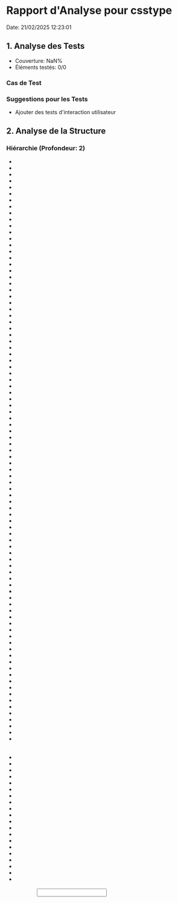 # Rapport d'Analyse pour csstype

Date: 21/02/2025 12:23:01

## 1. Analyse des Tests

- Couverture: NaN%
- Éléments testés: 0/0

### Cas de Test

### Suggestions pour les Tests

- Ajouter des tests d'interaction utilisateur

## 2. Analyse de la Structure

### Hiérarchie (Profondeur: 2)

- <TValue>
- <infer>
- <AValue>
- <TLength>
- <color>
- <baseline>
- <content>
- <overflow>
- <content>
- <baseline>
- <overflow>
- <self>
- <baseline>
- <overflow>
- <self>
- <baseline>
- <content>
- <overflow>
- <content>
- <single>
- <time>
- <TTime>
- <single>
- <time>
- <TTime>
- <single>
- <single>
- <keyframes>
- <single>
- <length>
- <timeline>
- <length>
- <TLength>
- <length>
- <timeline>
- <length>
- <TLength>
- <single>
- <easing>
- <compat>
- <ratio>
- <filter>
- <attachment>
- <blend>
- <box>
- <color>
- <bg>
- <box>
- <length>
- <TLength>
- <length>
- <TLength>
- <repeat>
- <bg>
- <TLength>
- <string>
- <TLength>
- <TLength>
- <TLength>
- <TLength>
- <length>
- <TLength>
- <length>
- <TLength>
- <line>
- <line>
- <TLength>
- <table>
- <length>
- <TLength>
- <length>
- <TLength>
- <length>
- <number>
- <TLength>
- <number>
- <image>
- <length>
- <number>
- <TLength>
- <TLength>
- <TLength>
- <TLength>
- <color>
- <line>
- <line>
- <TLength>
- <color>
- <line>
- <line>
- <TLength>
- <table>
- <length>
- <length>
- <TLength>
- <length>
- <TLength>
- <length>
- <TLength>
- <color>
- <length>
- <TLength>
- <length>
- <TLength>
- <line>
- <line>
- <TLength>
- <length>
- <percentage>
- <TLength>
- <shadow>
- <caption>
- <input>
- <color>
- <clip>
- <basic>
- <geometry>
- <color>
- <custom>
- <integer>
- <length>
- <TLength>
- <color>
- <TLength>
- <length>
- <TLength>
- <length>
- <TLength>
- <length>
- <TLength>
- <length>
- <TLength>
- <length>
- <TLength>
- <custom>
- <content>
- <content>
- <string>
- <counter>
- <counter>
- <integer>
- <counter>
- <integer>
- <reversed>
- <integer>
- <counter>
- <integer>
- <url>
- <x>
- <y>
- <display>
- <display>
- <display>
- <display>
- <display>
- <display>
- <table>
- <filter>
- <TLength>
- <number>
- <number>
- <family>
- <generic>
- <feature>
- <string>
- <palette>
- <length>
- <absolute>
- <relative>
- <length>
- <TLength>
- <number>
- <absolute>
- <length>
- <TLength>
- <font>
- <angle>
- <common>
- <discretionary>
- <historical>
- <contextual>
- <feature>
- <feature>
- <feature>
- <feature>
- <feature>
- <feature>
- <numeric>
- <numeric>
- <numeric>
- <east>
- <east>
- <feature>
- <feature>
- <feature>
- <feature>
- <feature>
- <feature>
- <east>
- <east>
- <common>
- <discretionary>
- <historical>
- <contextual>
- <numeric>
- <numeric>
- <numeric>
- <string>
- <number>
- <font>
- <track>
- <TLength>
- <track>
- <TLength>
- <grid>
- <grid>
- <grid>
- <grid>
- <string>
- <track>
- <auto>
- <line>
- <TLength>
- <track>
- <auto>
- <line>
- <TLength>
- <length>
- <percentage>
- <length>
- <TLength>
- <string>
- <integer>
- <angle>
- <angle>
- <resolution>
- <number>
- <integer>
- <TLength>
- <TLength>
- <TLength>
- <TLength>
- <TLength>
- <content>
- <overflow>
- <content>
- <baseline>
- <overflow>
- <self>
- <baseline>
- <overflow>
- <self>
- <content>
- <overflow>
- <content>
- <length>
- <percentage>
- <TLength>
- <length>
- <TLength>
- <number>
- <length>
- <percentage>
- <TLength>
- <length>
- <TLength>
- <image>
- <counter>
- <string>
- <TLength>
- <TLength>
- <length>
- <percentage>
- <TLength>
- <TLength>
- <TLength>
- <length>
- <percentage>
- <TLength>
- <length>
- <percentage>
- <TLength>
- <length>
- <percentage>
- <TLength>
- <length>
- <number>
- <TLength>
- <number>
- <image>
- <length>
- <number>
- <TLength>
- <geometry>
- <compositing>
- <mask>
- <masking>
- <geometry>
- <position>
- <TLength>
- <repeat>
- <bg>
- <TLength>
- <mask>
- <mask>
- <integer>
- <integer>
- <TLength>
- <length>
- <length>
- <TLength>
- <TLength>
- <integer>
- <length>
- <length>
- <TLength>
- <TLength>
- <length>
- <percentage>
- <length>
- <TLength>
- <TLength>
- <length>
- <percentage>
- <length>
- <TLength>
- <blend>
- <length>
- <TLength>
- <offset>
- <coord>
- <angle>
- <img>
- <video>
- <position>
- <TLength>
- <position>
- <TLength>
- <length>
- <TLength>
- <offset>
- <coord>
- <position>
- <TLength>
- <angle>
- <angle>
- <alpha>
- <integer>
- <integer>
- <color>
- <length>
- <TLength>
- <line>
- <TLength>
- <visual>
- <length>
- <TLength>
- <dialog>
- <TLength>
- <TLength>
- <length>
- <percentage>
- <TLength>
- <TLength>
- <TLength>
- <length>
- <percentage>
- <TLength>
- <length>
- <percentage>
- <TLength>
- <length>
- <percentage>
- <TLength>
- <custom>
- <length>
- <TLength>
- <position>
- <TLength>
- <string>
- <string>
- <length>
- <percentage>
- <TLength>
- <angle>
- <number>
- <angle>
- <length>
- <TLength>
- <number>
- <length>
- <TLength>
- <length>
- <TLength>
- <length>
- <TLength>
- <length>
- <TLength>
- <length>
- <TLength>
- <length>
- <TLength>
- <length>
- <TLength>
- <length>
- <TLength>
- <length>
- <TLength>
- <length>
- <TLength>
- <length>
- <TLength>
- <length>
- <TLength>
- <length>
- <TLength>
- <length>
- <TLength>
- <length>
- <TLength>
- <length>
- <TLength>
- <length>
- <TLength>
- <length>
- <TLength>
- <length>
- <TLength>
- <length>
- <TLength>
- <dashed>
- <color>
- <alpha>
- <length>
- <TLength>
- <shape>
- <basic>
- <image>
- <integer>
- <length>
- <TLength>
- <table>
- <integer>
- <color>
- <length>
- <percentage>
- <TLength>
- <color>
- <string>
- <length>
- <TLength>
- <string>
- <shadow>
- <percentage>
- <length>
- <percentage>
- <TLength>
- <dashed>
- <length>
- <percentage>
- <TLength>
- <transform>
- <length>
- <length>
- <length>
- <length>
- <TLength>
- <transition>
- <time>
- <TTime>
- <time>
- <TTime>
- <single>
- <easing>
- <length>
- <length>
- <length>
- <TLength>
- <percentage>
- <length>
- <TLength>
- <length>
- <TLength>
- <dashed>
- <custom>
- <custom>
- <table>
- <integer>
- <length>
- <percentage>
- <length>
- <TLength>
- <animateable>
- <length>
- <TLength>
- <integer>
- <number>
- <percentage>
- <TLength>
- <single>
- <TTime>
- <TLength>
- <bg>
- <final>
- <TLength>
- <bg>
- <TLength>
- <line>
- <line>
- <color>
- <TLength>
- <color>
- <TLength>
- <color>
- <TLength>
- <color>
- <TLength>
- <line>
- <line>
- <color>
- <TLength>
- <color>
- <color>
- <TLength>
- <color>
- <TLength>
- <color>
- <TLength>
- <line>
- <line>
- <color>
- <TLength>
- <length>
- <length>
- <TLength>
- <line>
- <line>
- <color>
- <TLength>
- <line>
- <line>
- <line>
- <color>
- <TLength>
- <line>
- <TLength>
- <TLength>
- <TLength>
- <length>
- <TLength>
- <TLength>
- <font>
- <TLength>
- <grid>
- <grid>
- <grid>
- <grid>
- <grid>
- <grid>
- <line>
- <string>
- <track>
- <line>
- <explicit>
- <TLength>
- <TLength>
- <TLength>
- <integer>
- <length>
- <percentage>
- <TLength>
- <TLength>
- <TLength>
- <mask>
- <TLength>
- <TLength>
- <TLength>
- <TLength>
- <length>
- <percentage>
- <TLength>
- <TLength>
- <TLength>
- <length>
- <TLength>
- <length>
- <TLength>
- <length>
- <TLength>
- <length>
- <TLength>
- <length>
- <TLength>
- <length>
- <TLength>
- <length>
- <TLength>
- <TLength>
- <single>
- <TTime>
- <TLength>
- <TLength>
- <TLength>
- <TLength>
- <time>
- <TTime>
- <single>
- <time>
- <TTime>
- <single>
- <single>
- <keyframes>
- <single>
- <easing>
- <url>
- <color>
- <TLength>
- <color>
- <color>
- <color>
- <integer>
- <color>
- <TLength>
- <length>
- <TLength>
- <feature>
- <string>
- <shape>
- <TLength>
- <TLength>
- <absolute>
- <length>
- <TLength>
- <outline>
- <TLength>
- <outline>
- <TLength>
- <outline>
- <TLength>
- <outline>
- <TLength>
- <TLength>
- <TLength>
- <xul>
- <integer>
- <length>
- <TLength>
- <percentage>
- <percentage>
- <percentage>
- <percentage>
- <percentage>
- <percentage>
- <string>
- <number>
- <custom>
- <custom>
- <track>
- <auto>
- <TLength>
- <track>
- <auto>
- <TLength>
- <integer>
- <integer>
- <percentage>
- <length>
- <TLength>
- <integer>
- <length>
- <TLength>
- <length>
- <TLength>
- <length>
- <TLength>
- <length>
- <TLength>
- <length>
- <length>
- <length>
- <length>
- <length>
- <length>
- <color>
- <color>
- <color>
- <color>
- <color>
- <color>
- <color>
- <color>
- <integer>
- <string>
- <transform>
- <length>
- <length>
- <length>
- <length>
- <TLength>
- <time>
- <TTime>
- <time>
- <TTime>
- <single>
- <easing>
- <length>
- <TLength>
- <baseline>
- <content>
- <overflow>
- <content>
- <baseline>
- <overflow>
- <self>
- <baseline>
- <overflow>
- <self>
- <time>
- <TTime>
- <single>
- <time>
- <TTime>
- <single>
- <single>
- <keyframes>
- <single>
- <easing>
- <filter>
- <box>
- <box>
- <bg>
- <TLength>
- <color>
- <TLength>
- <length>
- <TLength>
- <length>
- <TLength>
- <number>
- <length>
- <TLength>
- <length>
- <TLength>
- <length>
- <image>
- <TLength>
- <shadow>
- <clip>
- <basic>
- <geometry>
- <integer>
- <color>
- <TLength>
- <length>
- <TLength>
- <filter>
- <TLength>
- <number>
- <number>
- <feature>
- <absolute>
- <length>
- <TLength>
- <common>
- <discretionary>
- <historical>
- <contextual>
- <string>
- <number>
- <integer>
- <content>
- <overflow>
- <content>
- <integer>
- <TLength>
- <TLength>
- <attachment>
- <length>
- <number>
- <TLength>
- <number>
- <image>
- <length>
- <number>
- <TLength>
- <box>
- <composite>
- <mask>
- <box>
- <position>
- <TLength>
- <length>
- <TLength>
- <length>
- <TLength>
- <repeat>
- <bg>
- <TLength>
- <TLength>
- <integer>
- <TLength>
- <TLength>
- <length>
- <TLength>
- <position>
- <TLength>
- <length>
- <TLength>
- <color>
- <integer>
- <color>
- <color>
- <string>
- <color>
- <percentage>
- <color>
- <length>
- <TLength>
- <transform>
- <length>
- <length>
- <length>
- <length>
- <TLength>
- <time>
- <TTime>
- <time>
- <TTime>
- <single>
- <easing>
- <TLength>
- <single>
- <TTime>
- <TLength>
- <TLength>
- <outline>
- <outline>
- <TLength>
- <TLength>
- <single>
- <TTime>
- <single>
- <TTime>
- <color>
- <TLength>
- <length>
- <length>
- <TLength>
- <TLength>
- <TLength>
- <TLength>
- <mask>
- <position>
- <bg>
- <repeat>
- <box>
- <box>
- <TLength>
- <length>
- <color>
- <TLength>
- <single>
- <TTime>
- <TLength>
- <TLength>
- <TLength>
- <TLength>
- <angle>
- <number>
- <integer>
- <integer>
- <shape>
- <length>
- <TLength>
- <TLength>
- <length>
- <TLength>
- <TLength>
- <TLength>
- <TLength>
- <TLength>
- <TLength>
- <TLength>
- <position>
- <TLength>
- <position>
- <TLength>
- <length>
- <length>
- <number>
- <integer>
- <integer>
- <alpha>
- <box>
- <box>
- <bg>
- <TLength>
- <length>
- <length>
- <TLength>
- <length>
- <TLength>
- <length>
- <TLength>
- <length>
- <TLength>
- <length>
- <TLength>
- <number>
- <integer>
- <shadow>
- <alpha>
- <TLength>
- <color>
- <line>
- <TLength>
- <length>
- <TLength>
- <position>
- <TLength>
- <color>
- <transform>
- <length>
- <length>
- <length>
- <length>
- <TLength>
- <single>
- <TTime>
- <time>
- <TTime>
- <time>
- <TTime>
- <single>
- <easing>
- <single>
- <TTime>
- <time>
- <TTime>
- <single>
- <time>
- <TTime>
- <single>
- <single>
- <keyframes>
- <single>
- <easing>
- <bg>
- <TLength>
- <img>
- <video>
- <position>
- <TLength>
- <integer>
- <length>
- <TLength>
- <string>
- <transform>
- <length>
- <length>
- <length>
- <length>
- <TLength>
- <single>
- <TTime>
- <time>
- <TTime>
- <time>
- <TTime>
- <single>
- <easing>
- <number>
- <integer>
- <integer>
- <TLength>
- <TLength>
- <TLength>
- <TLength>
- <TLength>
- <TLength>
- <TLength>
- <TLength>
- <TLength>
- <TLength>
- <TLength>
- <TLength>
- <TLength>
- <TLength>
- <TLength>
- <TLength>
- <TLength>
- <color>
- <baseline>
- <content>
- <overflow>
- <content>
- <baseline>
- <overflow>
- <self>
- <baseline>
- <overflow>
- <self>
- <baseline>
- <content>
- <overflow>
- <content>
- <single>
- <time>
- <TTime>
- <single>
- <time>
- <TTime>
- <single>
- <single>
- <keyframes>
- <single>
- <length>
- <timeline>
- <length>
- <TLength>
- <length>
- <timeline>
- <length>
- <TLength>
- <single>
- <easing>
- <compat>
- <ratio>
- <filter>
- <attachment>
- <blend>
- <box>
- <color>
- <bg>
- <box>
- <length>
- <TLength>
- <length>
- <TLength>
- <repeat>
- <bg>
- <TLength>
- <string>
- <TLength>
- <TLength>
- <TLength>
- <TLength>
- <length>
- <TLength>
- <length>
- <TLength>
- <line>
- <line>
- <TLength>
- <table>
- <length>
- <TLength>
- <length>
- <TLength>
- <length>
- <number>
- <TLength>
- <number>
- <image>
- <length>
- <number>
- <TLength>
- <TLength>
- <TLength>
- <TLength>
- <color>
- <line>
- <line>
- <TLength>
- <color>
- <line>
- <line>
- <TLength>
- <table>
- <length>
- <length>
- <TLength>
- <length>
- <TLength>
- <length>
- <TLength>
- <color>
- <length>
- <TLength>
- <length>
- <TLength>
- <line>
- <line>
- <TLength>
- <length>
- <percentage>
- <TLength>
- <shadow>
- <caption>
- <input>
- <color>
- <clip>
- <basic>
- <geometry>
- <color>
- <custom>
- <integer>
- <length>
- <TLength>
- <color>
- <TLength>
- <length>
- <TLength>
- <length>
- <TLength>
- <length>
- <TLength>
- <length>
- <TLength>
- <length>
- <TLength>
- <custom>
- <content>
- <content>
- <string>
- <counter>
- <counter>
- <integer>
- <counter>
- <integer>
- <reversed>
- <integer>
- <counter>
- <integer>
- <url>
- <x>
- <y>
- <display>
- <display>
- <display>
- <display>
- <display>
- <display>
- <table>
- <filter>
- <TLength>
- <number>
- <number>
- <family>
- <generic>
- <feature>
- <string>
- <palette>
- <length>
- <absolute>
- <relative>
- <length>
- <TLength>
- <number>
- <absolute>
- <length>
- <TLength>
- <font>
- <angle>
- <common>
- <discretionary>
- <historical>
- <contextual>
- <feature>
- <feature>
- <feature>
- <feature>
- <feature>
- <feature>
- <numeric>
- <numeric>
- <numeric>
- <east>
- <east>
- <feature>
- <feature>
- <feature>
- <feature>
- <feature>
- <feature>
- <east>
- <east>
- <common>
- <discretionary>
- <historical>
- <contextual>
- <numeric>
- <numeric>
- <numeric>
- <string>
- <number>
- <font>
- <track>
- <TLength>
- <track>
- <TLength>
- <grid>
- <grid>
- <grid>
- <grid>
- <string>
- <track>
- <auto>
- <line>
- <TLength>
- <track>
- <auto>
- <line>
- <TLength>
- <length>
- <percentage>
- <length>
- <TLength>
- <string>
- <integer>
- <angle>
- <angle>
- <resolution>
- <number>
- <integer>
- <TLength>
- <TLength>
- <TLength>
- <TLength>
- <TLength>
- <content>
- <overflow>
- <content>
- <baseline>
- <overflow>
- <self>
- <baseline>
- <overflow>
- <self>
- <content>
- <overflow>
- <content>
- <length>
- <percentage>
- <TLength>
- <length>
- <TLength>
- <number>
- <length>
- <percentage>
- <TLength>
- <length>
- <TLength>
- <image>
- <counter>
- <string>
- <TLength>
- <TLength>
- <length>
- <percentage>
- <TLength>
- <TLength>
- <TLength>
- <length>
- <percentage>
- <TLength>
- <length>
- <percentage>
- <TLength>
- <length>
- <percentage>
- <TLength>
- <length>
- <number>
- <TLength>
- <number>
- <image>
- <length>
- <number>
- <TLength>
- <geometry>
- <compositing>
- <mask>
- <masking>
- <geometry>
- <position>
- <TLength>
- <repeat>
- <bg>
- <TLength>
- <mask>
- <mask>
- <integer>
- <integer>
- <TLength>
- <length>
- <length>
- <TLength>
- <TLength>
- <integer>
- <length>
- <length>
- <TLength>
- <TLength>
- <length>
- <percentage>
- <length>
- <TLength>
- <TLength>
- <length>
- <percentage>
- <length>
- <TLength>
- <blend>
- <length>
- <TLength>
- <offset>
- <coord>
- <angle>
- <img>
- <video>
- <position>
- <TLength>
- <position>
- <TLength>
- <length>
- <TLength>
- <offset>
- <coord>
- <position>
- <TLength>
- <angle>
- <angle>
- <alpha>
- <integer>
- <integer>
- <color>
- <length>
- <TLength>
- <line>
- <TLength>
- <visual>
- <length>
- <TLength>
- <dialog>
- <TLength>
- <TLength>
- <length>
- <percentage>
- <TLength>
- <TLength>
- <TLength>
- <length>
- <percentage>
- <TLength>
- <length>
- <percentage>
- <TLength>
- <length>
- <percentage>
- <TLength>
- <custom>
- <length>
- <TLength>
- <position>
- <TLength>
- <string>
- <string>
- <length>
- <percentage>
- <TLength>
- <angle>
- <number>
- <angle>
- <length>
- <TLength>
- <number>
- <length>
- <TLength>
- <length>
- <TLength>
- <length>
- <TLength>
- <length>
- <TLength>
- <length>
- <TLength>
- <length>
- <TLength>
- <length>
- <TLength>
- <length>
- <TLength>
- <length>
- <TLength>
- <length>
- <TLength>
- <length>
- <TLength>
- <length>
- <TLength>
- <length>
- <TLength>
- <length>
- <TLength>
- <length>
- <TLength>
- <length>
- <TLength>
- <length>
- <TLength>
- <length>
- <TLength>
- <length>
- <TLength>
- <length>
- <TLength>
- <dashed>
- <color>
- <alpha>
- <length>
- <TLength>
- <shape>
- <basic>
- <image>
- <integer>
- <length>
- <TLength>
- <table>
- <integer>
- <color>
- <length>
- <percentage>
- <TLength>
- <color>
- <string>
- <length>
- <TLength>
- <string>
- <shadow>
- <percentage>
- <length>
- <percentage>
- <TLength>
- <dashed>
- <length>
- <percentage>
- <TLength>
- <transform>
- <length>
- <length>
- <length>
- <length>
- <TLength>
- <transition>
- <time>
- <TTime>
- <time>
- <TTime>
- <single>
- <easing>
- <length>
- <length>
- <length>
- <TLength>
- <percentage>
- <length>
- <TLength>
- <length>
- <TLength>
- <dashed>
- <custom>
- <custom>
- <table>
- <integer>
- <length>
- <percentage>
- <length>
- <TLength>
- <animateable>
- <length>
- <TLength>
- <integer>
- <number>
- <percentage>
- <TLength>
- <single>
- <TTime>
- <TLength>
- <bg>
- <final>
- <TLength>
- <bg>
- <TLength>
- <line>
- <line>
- <color>
- <TLength>
- <color>
- <TLength>
- <color>
- <TLength>
- <color>
- <TLength>
- <line>
- <line>
- <color>
- <TLength>
- <color>
- <color>
- <TLength>
- <color>
- <TLength>
- <color>
- <TLength>
- <line>
- <line>
- <color>
- <TLength>
- <length>
- <length>
- <TLength>
- <line>
- <line>
- <color>
- <TLength>
- <line>
- <line>
- <line>
- <color>
- <TLength>
- <line>
- <TLength>
- <TLength>
- <TLength>
- <length>
- <TLength>
- <TLength>
- <font>
- <TLength>
- <grid>
- <grid>
- <grid>
- <grid>
- <grid>
- <grid>
- <line>
- <string>
- <track>
- <line>
- <explicit>
- <TLength>
- <TLength>
- <TLength>
- <integer>
- <length>
- <percentage>
- <TLength>
- <TLength>
- <TLength>
- <mask>
- <TLength>
- <TLength>
- <TLength>
- <TLength>
- <length>
- <percentage>
- <TLength>
- <TLength>
- <TLength>
- <length>
- <TLength>
- <length>
- <TLength>
- <length>
- <TLength>
- <length>
- <TLength>
- <length>
- <TLength>
- <length>
- <TLength>
- <length>
- <TLength>
- <TLength>
- <single>
- <TTime>
- <TLength>
- <TLength>
- <TLength>
- <TLength>
- <time>
- <TTime>
- <single>
- <time>
- <TTime>
- <single>
- <single>
- <keyframes>
- <single>
- <easing>
- <url>
- <color>
- <TLength>
- <color>
- <color>
- <color>
- <integer>
- <color>
- <TLength>
- <length>
- <TLength>
- <feature>
- <string>
- <shape>
- <TLength>
- <TLength>
- <absolute>
- <length>
- <TLength>
- <outline>
- <TLength>
- <outline>
- <TLength>
- <outline>
- <TLength>
- <outline>
- <TLength>
- <TLength>
- <TLength>
- <xul>
- <integer>
- <length>
- <TLength>
- <percentage>
- <percentage>
- <percentage>
- <percentage>
- <percentage>
- <percentage>
- <string>
- <number>
- <custom>
- <custom>
- <track>
- <auto>
- <TLength>
- <track>
- <auto>
- <TLength>
- <integer>
- <integer>
- <percentage>
- <length>
- <TLength>
- <integer>
- <length>
- <TLength>
- <length>
- <TLength>
- <length>
- <TLength>
- <length>
- <TLength>
- <length>
- <length>
- <length>
- <length>
- <length>
- <length>
- <color>
- <color>
- <color>
- <color>
- <color>
- <color>
- <color>
- <color>
- <integer>
- <string>
- <transform>
- <length>
- <length>
- <length>
- <length>
- <TLength>
- <time>
- <TTime>
- <time>
- <TTime>
- <single>
- <easing>
- <length>
- <TLength>
- <baseline>
- <content>
- <overflow>
- <content>
- <baseline>
- <overflow>
- <self>
- <baseline>
- <overflow>
- <self>
- <time>
- <TTime>
- <single>
- <time>
- <TTime>
- <single>
- <single>
- <keyframes>
- <single>
- <easing>
- <filter>
- <box>
- <box>
- <bg>
- <TLength>
- <color>
- <TLength>
- <length>
- <TLength>
- <length>
- <TLength>
- <number>
- <length>
- <TLength>
- <length>
- <TLength>
- <length>
- <image>
- <TLength>
- <shadow>
- <clip>
- <basic>
- <geometry>
- <integer>
- <color>
- <TLength>
- <length>
- <TLength>
- <filter>
- <TLength>
- <number>
- <number>
- <feature>
- <absolute>
- <length>
- <TLength>
- <common>
- <discretionary>
- <historical>
- <contextual>
- <string>
- <number>
- <integer>
- <content>
- <overflow>
- <content>
- <integer>
- <TLength>
- <TLength>
- <attachment>
- <length>
- <number>
- <TLength>
- <number>
- <image>
- <length>
- <number>
- <TLength>
- <box>
- <composite>
- <mask>
- <box>
- <position>
- <TLength>
- <length>
- <TLength>
- <length>
- <TLength>
- <repeat>
- <bg>
- <TLength>
- <TLength>
- <integer>
- <TLength>
- <TLength>
- <length>
- <TLength>
- <position>
- <TLength>
- <length>
- <TLength>
- <color>
- <integer>
- <color>
- <color>
- <string>
- <color>
- <percentage>
- <color>
- <length>
- <TLength>
- <transform>
- <length>
- <length>
- <length>
- <length>
- <TLength>
- <time>
- <TTime>
- <time>
- <TTime>
- <single>
- <easing>
- <TLength>
- <single>
- <TTime>
- <TLength>
- <TLength>
- <outline>
- <outline>
- <TLength>
- <TLength>
- <single>
- <TTime>
- <single>
- <TTime>
- <color>
- <TLength>
- <length>
- <length>
- <TLength>
- <TLength>
- <TLength>
- <TLength>
- <mask>
- <position>
- <bg>
- <repeat>
- <box>
- <box>
- <TLength>
- <length>
- <color>
- <TLength>
- <single>
- <TTime>
- <TLength>
- <TLength>
- <TLength>
- <TLength>
- <angle>
- <number>
- <integer>
- <integer>
- <shape>
- <length>
- <TLength>
- <TLength>
- <length>
- <TLength>
- <TLength>
- <TLength>
- <TLength>
- <TLength>
- <TLength>
- <TLength>
- <position>
- <TLength>
- <position>
- <TLength>
- <length>
- <length>
- <number>
- <integer>
- <integer>
- <alpha>
- <box>
- <box>
- <bg>
- <TLength>
- <length>
- <length>
- <TLength>
- <length>
- <TLength>
- <length>
- <TLength>
- <length>
- <TLength>
- <length>
- <TLength>
- <number>
- <integer>
- <shadow>
- <alpha>
- <TLength>
- <color>
- <line>
- <TLength>
- <length>
- <TLength>
- <position>
- <TLength>
- <color>
- <transform>
- <length>
- <length>
- <length>
- <length>
- <TLength>
- <single>
- <TTime>
- <time>
- <TTime>
- <time>
- <TTime>
- <single>
- <easing>
- <single>
- <TTime>
- <time>
- <TTime>
- <single>
- <time>
- <TTime>
- <single>
- <single>
- <keyframes>
- <single>
- <easing>
- <bg>
- <TLength>
- <img>
- <video>
- <position>
- <TLength>
- <integer>
- <length>
- <TLength>
- <string>
- <transform>
- <length>
- <length>
- <length>
- <length>
- <TLength>
- <single>
- <TTime>
- <time>
- <TTime>
- <time>
- <TTime>
- <single>
- <easing>
- <number>
- <integer>
- <integer>
- <TLength>
- <TLength>
- <TLength>
- <TLength>
- <TLength>
- <TLength>
- <TLength>
- <TLength>
- <TLength>
- <TLength>
- <TLength>
- <TLength>
- <TLength>
- <TLength>
- <TLength>
- <TLength>
- <TLength>
- <StandardLonghandProperties>
- <TLength>
- <StandardShorthandProperties>
- <TLength>
- <TLength>
- <TLength>
- <TLength>
- <VendorLonghandProperties>
- <TLength>
- <VendorShorthandProperties>
- <TLength>
- <TLength>
- <TLength>
- <TLength>
- <ObsoleteProperties>
- <TLength>
- <SvgProperties>
- <TLength>
- <TLength>
- <TLength>
- <TLength>
- <TLength>
- <TLength>
- <StandardLonghandPropertiesHyphen>
- <TLength>
- <StandardShorthandPropertiesHyphen>
- <TLength>
- <TLength>
- <TLength>
- <TLength>
- <VendorLonghandPropertiesHyphen>
- <TLength>
- <VendorShorthandPropertiesHyphen>
- <TLength>
- <TLength>
- <TLength>
- <TLength>
- <ObsoletePropertiesHyphen>
- <TLength>
- <SvgPropertiesHyphen>
- <TLength>
- <TLength>
- <TLength>
- <TLength>
- <TLength>
- <TTime>
- <TTime>
- <TTime>
- <TTime>
- <TLength>
- <TLength>
- <TLength>
- <TLength>
- <TLength>
- <TLength>
- <TLength>
- <TLength>
- <TLength>
- <TLength>
- <TLength>
- <TLength>
- <TLength>
- <TLength>
- <TLength>
- <TLength>
- <TLength>
- <TLength>
- <TLength>
- <TLength>
- <TLength>
- <TLength>
- <TLength>
- <TLength>
- <TLength>
- <TLength>
- <TLength>
- <TLength>
- <TLength>
- <TLength>
- <TLength>
- <TLength>
- <TLength>
- <TLength>
- <TLength>
- <TLength>
- <TLength>
- <TLength>
- <TLength>
- <TLength>
- <TLength>
- <TLength>
- <TLength>
- <TLength>
- <TLength>
- <TLength>
- <TLength>
- <TLength>
- <TLength>
- <TLength>
- <TLength>
- <TLength>
- <TLength>
- <TLength>
- <TLength>
- <TLength>
- <TLength>
- <TLength>
- <TLength>
- <TLength>
- <TLength>
- <TLength>
- <TLength>
- <TLength>
- <TLength>
- <TLength>
- <TLength>
- <TLength>
- <TLength>
- <TLength>
- <TLength>
- <TLength>
- <TLength>
- <TLength>
- <TLength>
- <TLength>
- <TLength>
- <TLength>
- <TLength>
- <TLength>
- <TLength>
- <TLength>
- <TLength>
- <TLength>
- <TLength>
- <TLength>
- <TLength>
- <TLength>
- <TLength>
- <TLength>
- <TLength>
- <TLength>
- <TLength>
- <TLength>
- <TLength>
- <TLength>
- <TLength>
- <TLength>
- <TLength>
- <TLength>
- <TLength>
- <TLength>
- <TLength>
- <TLength>
- <TLength>
- <TLength>
- <TLength>
- <TLength>
- <TLength>
- <TLength>
- <TLength>
- <TLength>
- <TLength>
- <TLength>
- <TLength>
- <TLength>
- <TLength>
- <TLength>
- <TLength>
- <TLength>
- <TLength>
- <TLength>
- <TLength>
- <TLength>
- <TLength>
- <TLength>
- <TLength>
- <TLength>
- <TLength>
- <TLength>
- <TLength>
- <TLength>
- <TLength>
- <TLength>
- <TLength>
- <TLength>
- <TLength>
- <TLength>
- <TLength>
- <TLength>
- <TLength>
- <TLength>
- <TLength>
- <TLength>
- <TLength>
- <TLength>
- <TLength>
- <TLength>
- <TLength>
- <TLength>
- <TLength>
- <TLength>
- <TLength>
- <TLength>
- <TLength>
- <TLength>
- <TLength>
- <TLength>
- <TLength>
- <TLength>
- <TLength>
- <TLength>
- <TLength>
- <TLength>
- <TLength>
- <TLength>
- <TLength>
- <TLength>
- <TLength>
- <TLength>
- <TLength>
- <TLength>
- <TLength>
- <TLength>
- <TLength>
- <TLength>
- <TLength>
- <TLength>
- <TLength>
- <TLength>
- <TLength>
- <TLength>
- <TLength>
- <TLength>
- <TLength>
- <TLength>
- <TLength>
- <TLength>
- <TLength>
- <TLength>
- <TLength>
- <TLength>
- <TLength>
- <TLength>
- <TLength>
- <TLength>
- <TLength>
- <TLength>
- <TLength>
- <TLength>
- <TLength>
- <TLength>
- <TTime>
- <TTime>
- <TTime>
- <TTime>
- <TLength>
- <TLength>
- <TLength>
- <TLength>
- <TLength>
- <TLength>
- <TLength>
- <TLength>
- <TLength>
- <TLength>
- <TLength>
- <TLength>
- <TLength>
- <TLength>
- <TLength>
- <TLength>
- <TLength>
- <TLength>
- <TLength>
- <TLength>
- <TLength>
- <TLength>
- <TLength>
- <TLength>
- <TLength>
- <TLength>
- <TLength>
- <TLength>
- <TLength>
- <TLength>
- <TLength>
- <TLength>
- <TLength>
- <TLength>
- <TLength>
- <TLength>
- <TLength>
- <TLength>
- <TLength>
- <TLength>
- <TLength>
- <TLength>
- <TLength>
- <CounterStyle>
- <TLength>
- <CounterStyleHyphen>
- <TLength>
- <TLength>
- <TLength>
- <FontFace>
- <TLength>
- <FontFaceHyphen>
- <TLength>
- <TLength>
- <TLength>
- <FontPaletteValues>
- <TLength>
- <FontPaletteValuesHyphen>
- <TLength>
- <TLength>
- <TLength>
- <TLength>
- <TLength>
- <TLength>
- <TLength>
- <Page>
- <TLength>
- <PageHyphen>
- <TLength>
- <TLength>
- <TLength>
- <Property>
- <TLength>
- <PropertyHyphen>
- <TLength>
- <TLength>
- <TLength>
- <TLength>
- <TLength>
- <TLength>
- <TLength>
- <TLength>
- <TLength>
- <TLength>
- <TLength>
- <TLength>
- <TLength>
- <TLength>
- <TLength>
- <Viewport>
- <TLength>
- <ViewportHyphen>
- <TLength>
- <TLength>
- <TLength>
- <TLength>
- <TLength>
- <TLength>
- <TLength>
- <TLength>
- <TLength>
- <TLength>
- <TLength>
- <TLength>
- <TLength>
- <TLength>
- <color>
- <content>
- <TLength>
- <TLength>
- <TLength>
- <TLength>
- <TLength>
- <TLength>
- <TLength>
- <TLength>
- <TLength>
- <TTime>
- <TTime>
- <TLength>
- <TLength>

### Accessibilité

- Tags sémantiques:
- Attributs ARIA: Aucun

### Problèmes Sémantiques

- Pas de balise header sémantique
- Pas de balise main ou section pour le contenu principal

### Suggestions pour la Structure

- Ajouter des attributs ARIA pour améliorer l'accessibilité
- Utiliser des balises HTML sémantiques appropriées

## 3. Analyse des Styles

### Support des Thèmes

- Thèmes détectés: Aucun
- Variables utilisées:

### Mise en Page

- Type: flex
- Propriétés:

### Réactivité

- Media Queries: Aucune

### Suggestions pour les Styles

- Aucun fichier de style trouvé
